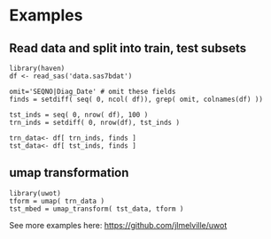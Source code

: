 
# Examples


## Read data and split into train, test subsets

```
library(haven)
df <- read_sas('data.sas7bdat')

omit='SEQNO|Diag_Date' # omit these fields
finds = setdiff( seq( 0, ncol( df)), grep( omit, colnames(df) ))

tst_inds = seq( 0, nrow( df), 100 ) 
trn_inds = setdiff( 0, nrow(df), tst_inds ) 

trn_data<- df[ trn_inds, finds ]
tst_data<- df[ tst_inds, finds ]

```

## umap transformation

```
library(uwot)
tform = umap( trn_data )
tst_mbed = umap_transform( tst_data, tform )

```

See more examples here: https://github.com/jlmelville/uwot
